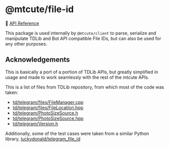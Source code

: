 # @mtcute/file-id

📖 [API Reference](https://ref.mtcute.dev/modules/_mtcute_file_id.html)

This package is used internally by `@mtcute/client` to parse, serialize
and manipulate TDLib and Bot API compatible File IDs, but can also be used
for any other purposes.

## Acknowledgements
This is basically a port of a portion of TDLib APIs, but greatly
simplified in usage and made to work seamlessly with the rest of the
mtcute APIs.

This is a list of files from TDLib repository, from which most of the code was taken:
 - [td/telegram/files/FileManager.cpp](https://github.com/tdlib/td/blob/master/td/telegram/files/FileManager.cpp)
 - [td/telegram/files/FileLocation.hpp](https://github.com/tdlib/td/blob/master/td/telegram/files/FileLocation.hpp)
 - [td/telegram/PhotoSizeSource.h](https://github.com/tdlib/td/blob/master/td/telegram/PhotoSizeSource.h)
 - [td/telegram/PhotoSizeSource.hpp](https://github.com/tdlib/td/blob/master/td/telegram/PhotoSizeSource.hpp)
 - [td/telegram/Version.h](https://github.com/tdlib/td/blob/master/td/telegram/Version.h)

Additionally, some of the test cases were taken from a similar Python
library, [luckydonald/telegram_file_id](https://github.com/luckydonald/telegram_file_id)
